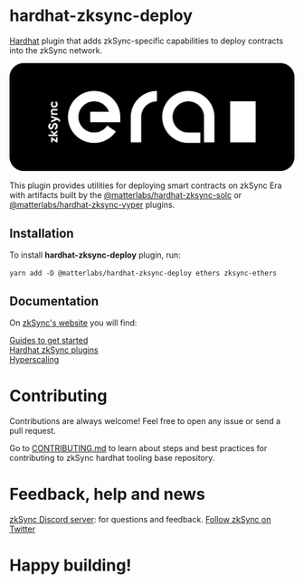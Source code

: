 # hardhat-zksync-deploy

[Hardhat](https://hardhat.org/) plugin that adds zkSync-specific capabilities to deploy contracts into the zkSync network.

![Era Logo](https://github.com/matter-labs/era-contracts/raw/main/eraLogo.svg)

This plugin provides utilities for deploying smart contracts on zkSync Era with artifacts built by the [@matterlabs/hardhat-zksync-solc](https://www.npmjs.com/package/@matterlabs/hardhat-zksync-solc) or [@matterlabs/hardhat-zksync-vyper](https://www.npmjs.com/package/@matterlabs/hardhat-zksync-vyper) plugins.

## Installation

To install **hardhat-zksync-deploy** plugin, run:

`yarn add -D @matterlabs/hardhat-zksync-deploy ethers zksync-ethers`

## Documentation

On [zkSync's website](https://era.zksync.io/docs/) you will find:

[Guides to get started](https://era.zksync.io/docs/dev/building-on-zksync/hello-world.html)\
[Hardhat zkSync plugins](https://era.zksync.io/docs/tools/hardhat/getting-started.html)\
[Hyperscaling](https://era.zksync.io/docs/reference/concepts/hyperscaling.html#what-are-hyperchains)

# Contributing

Contributions are always welcome! Feel free to open any issue or send a pull request.

Go to [CONTRIBUTING.md](https://github.com/matter-labs/hardhat-zksync/blob/main/.github/CONTRIBUTING.md) to learn about steps and best practices for contributing to zkSync hardhat tooling base repository.  


# Feedback, help and news

[zkSync Discord server](https://join.zksync.dev/): for questions and feedback.
[Follow zkSync on Twitter](https://twitter.com/zksync)

# Happy building!